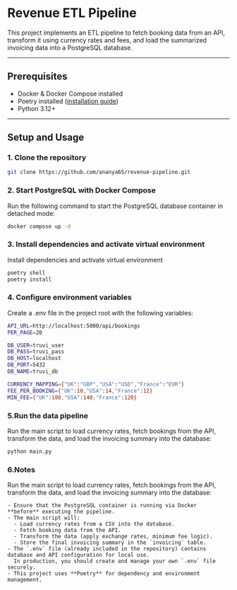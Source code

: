 # Revenue ETL Pipeline

This project implements an ETL pipeline to fetch booking data from an API, transform it using currency rates and fees, and load the summarized invoicing data into a PostgreSQL database.

---

## Prerequisites

- Docker & Docker Compose installed
- Poetry installed ([installation guide](https://python-poetry.org/docs/#installation))
- Python 3.12+

---
## Setup and Usage

### 1. Clone the repository

```bash
git clone https://github.com/ananya65/revenue-pipeline.git
```
### 2. Start PostgreSQL with Docker Compose

Run the following command to start the PostgreSQL database container in detached mode:

```bash
docker compose up -d
```

### 3. Install dependencies and activate virtual environment

Install dependencies and activate virtual environment

```bash
poetry shell
poetry install
```


### 4. Configure environment variables

Create a .env file in the project root with the following variables:
```bash
API_URL=http://localhost:5000/api/bookings
PER_PAGE=20

DB_USER=truvi_user
DB_PASS=truvi_pass
DB_HOST=localhost
DB_PORT=5432
DB_NAME=truvi_db

CURRENCY_MAPPING={"UK":"GBP","USA":"USD","France":"EUR"}
FEE_PER_BOOKING={"UK":10,"USA":14,"France":12}
MIN_FEE={"UK":100,"USA":140,"France":120}
```

### 5.Run the data pipeline

Run the main script to load currency rates, fetch bookings from the API, transform the data, and load the invoicing summary into the database:
```bash
python main.py
```


### 6.Notes

Run the main script to load currency rates, fetch bookings from the API, transform the data, and load the invoicing summary into the database:
```
- Ensure that the PostgreSQL container is running via Docker **before** executing the pipeline.
- The main script will:
  - Load currency rates from a CSV into the database.
  - Fetch booking data from the API.
  - Transform the data (apply exchange rates, minimum fee logic).
  - Store the final invoicing summary in the `invoicing` table.
- The `.env` file (already included in the repository) contains database and API configuration for local use.  
  In production, you should create and manage your own `.env` file securely.
- This project uses **Poetry** for dependency and environment management.

```